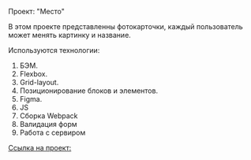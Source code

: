 Проект: "Место"

В этом проекте представленны фотокарточки, каждый пользователь может менять картинку и название.

Используются технологии:

1. БЭМ.
2. Flexbox.
3. Grid-layout.
4. Позиционирование блоков и элементов.
5. Figma.
6. JS
7. Сборка Webpack
8. Валидация форм
9. Работа с сервиром

[Ссылка на проект:](https://ekaterinaromachenko.github.io/mesto-project/)
